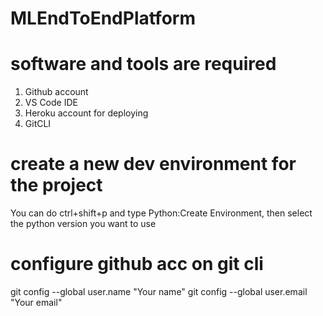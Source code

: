 # MLEndToEndPlatform

# software and tools are required
1. Github account
2. VS Code IDE
3. Heroku account for deploying
4. GitCLI

# create a new dev environment for the project
You can do ctrl+shift+p and type Python:Create Environment, then select the python version you want to use

# configure github acc on git cli
git config --global user.name "Your name"
git config --global user.email "Your email"
